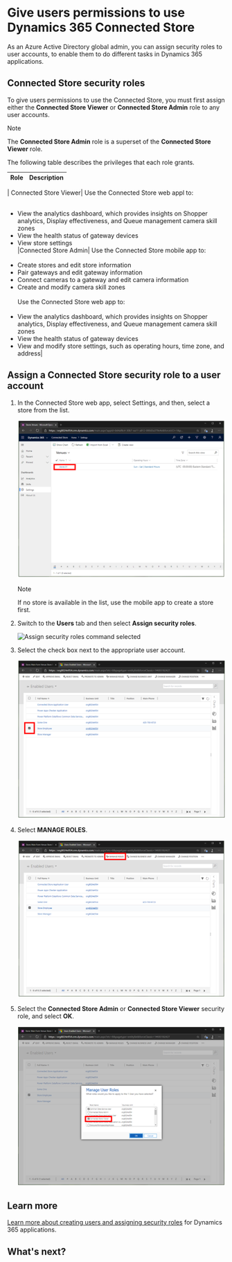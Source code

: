 

# Give users permissions to use Dynamics 365 Connected Store

As an Azure Active Directory global admin, you can assign security roles to user accounts, to enable them to do different tasks in Dynamics 365 applications.

## Connected Store security roles

To give users permissions to use the Connected Store, you must first assign either the **Connected Store Viewer** or **Connected Store Admin** role to any user accounts. 

> [!NOTE]
> The **Connected Store Admin** role is a superset of the **Connected Store Viewer** role.

The following table describes the privileges that each role grants.

|Role|	Description|
|--------------------------------|----------------------------------------------------------------------------------------------|
|
Connected Store Viewer|	Use the Connected Store web appl to:<br><br>
- View the analytics dashboard, which provides insights on Shopper analytics, Display effectiveness, and Queue management camera skill zones<br>
- View the health status of gateway devices <br>
- View store settings<br>
|Connected Store Admin|	Use the Connected Store mobile app to:<br><br>
- Create stores and edit store information<br>
- Pair gateways and edit gateway information<br>
- Connect cameras to a gateway and edit camera information<br>
- Create and modify camera skill zones<br><br>
Use the Connected Store web app to:<br><br>
- View the analytics dashboard, which provides insights on Shopper analytics, Display effectiveness, and Queue management camera skill zones<br>
- View the health status of gateway devices<br>
- View and modify store settings, such as operating hours, time zone, and address|

## Assign a Connected Store security role to a user account

1. In the Connected Store web app, select Settings, and then, select a store from the list.

     ![Store in list selected](media/select-store-add-users.PNG "Store in list selected")

    > [!NOTE]
    > If no store is available in the list, use the mobile app to create a store first.
    
2. Switch to the **Users** tab and then select **Assign security roles**.

    ![Assign security roles command selected](media/assign-security-role.PNG "Assign security roles command selected")
    
3. Select the check box next to the appropriate user account.

    ![Check box next to use account highlighted](media/select-user-add-users.PNG "Check box next to use account highlighted")
    
4. Select **MANAGE ROLES**. 

   ![Manage roles command selected](media/manage-roles.PNG "Manage roles command selected")

5. Select the **Connected Store Admin** or **Connected Store Viewer** security role, and select **OK**. 

   ![Two Connected Store security roles highlighted](media/manage-user-roles.PNG "Two Connected Store security roles highlighted")

## Learn more

[Learn more about creating users and assigning security roles](https://go.microsoft.com/fwlink/?linkid=2128632) for Dynamics 365 applications.

## What's next?


